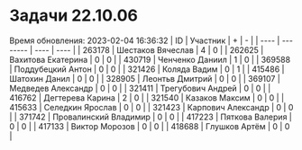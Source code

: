# Задачи 22.10.06
Время обновления: 2023-02-04 16:36:32
| ID   | Участник | +    | -    |
| ---- | -------- | ---- | ---- |
| 263178 | Шестаков Вячеслав | 4 | 0 |
| 262625 | Вахитова Екатерина | 0 | 0 |
| 430719 | Ченченко Даниил | 1 | 0 |
| 369588 | Поддубецкий Антон | 0 | 0 |
| 321426 | Коляда Вадим | 0 | 1 |
| 415486 | Шатохин Данил | 0 | 0 |
| 328905 | Леонтьв Дмитрий | 0 | 0 |
| 369107 | Медведев Александр | 0 | 0 |
| 321411 | Трегубович Андрей | 0 | 0 |
| 416762 | Дегтерева Карина | 2 | 0 |
| 321540 | Казаков Максим | 0 | 0 |
| 415633 | Селедкин Ярослав | 0 | 0 |
| 321423 | Карпович Александр | 0 | 0 |
| 371742 | Провалинский Владимир | 0 | 0 |
| 417223 | Пяткова Валерия | 0 | 0 |
| 417133 | Виктор Морозов | 0 | 0 |
| 418688 | Глушков Артём | 0 | 0 |
